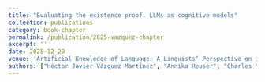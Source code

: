 ```yaml
---
title: "Evaluating the existence proof. LLMs as cognitive models"
collection: publications
category: book-chapter
permalink: /publication/2025-vazquez-chapter
excerpt: ''
date: 2025-12-29
venue: 'Artificial Knowledge of Language: A Linguists’ Perspective on its Nature, Origins and Use (Vernon Press)'
authors: ["Héctor Javier Vázquez Martínez", "Annika Heuser", "Charles Yang", "Jordan Kodner"]
---
```


<!---
citation: 'Vázquez Martínez, H. J., Heuser, A., Yang, C., & Kodner, J. (Under review). "Evaluating the existence proof. LLMs as cognitive models." In J.-L. Mendívil (Ed.), <i>Artificial Knowledge of Language: A Linguists’ Perspective on its Nature, Origins and Use</i> (Chapter 7, pp. 110–135). Vernon Press.'
-->